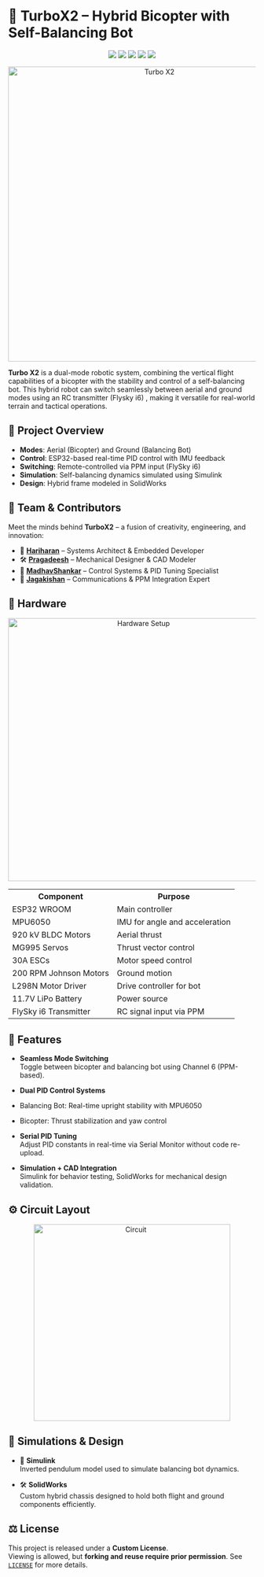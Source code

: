 # 🚀 TurboX2 – Hybrid Bicopter with Self-Balancing Bot
<p align="center">
  <img src="https://img.shields.io/github/repo-size/HariharanS-22/TurboX2?style=flat-square"/>
  <img src="https://img.shields.io/github/last-commit/HariharanS-22/TurboX2?style=flat-square"/>
  <img src="https://img.shields.io/github/issues/HariharanS-22/TurboX2?style=flat-square"/>
  <img src="https://img.shields.io/badge/License-Custom-purple?style=flat-square"/>
  <img src="https://img.shields.io/badge/Made%20with-ESP32-blue?style=flat-square&logo=esphome"/>
</p>

<p align="center">
  <img src="https://drive.google.com/uc?export=view&id=10umfN6Dcz_4xiwXa5b4UARDC6E-SHyCr" alt="Turbo X2" width="600"/>
</p>

**Turbo X2** is a dual-mode robotic system, combining the vertical flight capabilities of a bicopter with the stability and control of a self-balancing bot. This hybrid robot can switch seamlessly between aerial and ground modes using an RC transmitter (Flysky i6) , making it versatile for real-world terrain and tactical operations.

## 📸 Project Overview

- **Modes**: Aerial (Bicopter) and Ground (Balancing Bot)  
- **Control**: ESP32-based real-time PID control with IMU feedback  
- **Switching**: Remote-controlled via PPM input (FlySky i6)  
- **Simulation**: Self-balancing dynamics simulated using Simulink  
- **Design**: Hybrid frame modeled in SolidWorks  

## 👥 Team & Contributors

Meet the minds behind **TurboX2** – a fusion of creativity, engineering, and innovation:

- 🚀 [**Hariharan**](https://github.com/HariharanS-22) – Systems Architect & Embedded Developer  
- 🛠️ [**Pragadeesh**](https://github.com/pragadeesh-raja) – Mechanical Designer & CAD Modeler    
- 🧠 [**MadhavShankar**](https://github.com/madhav-codes) – Control Systems & PID Tuning Specialist  
- 📡 [**Jagakishan**](https://github.com/jagakishan-dev) – Communications & PPM Integration Expert

## 🔧 Hardware

<p align="center">
  <img src="https://drive.google.com/uc?export=view&id=1pqOx0gAKF7ZjbxHlEJdzCmSw-QjJL4KW" alt="Hardware Setup" width="535"/>
</p>

<div align="center">

<table>
  <tr>
    <th>Component</th>
    <th>Purpose</th>
  </tr>
  <tr>
    <td>ESP32 WROOM</td>
    <td>Main controller</td>
  </tr>
  <tr>
    <td>MPU6050</td>
    <td>IMU for angle and acceleration</td>
  </tr>
  <tr>
    <td>920 kV BLDC Motors</td>
    <td>Aerial thrust</td>
  </tr>
  <tr>
    <td>MG995 Servos</td>
    <td>Thrust vector control</td>
  </tr>
  <tr>
    <td>30A ESCs</td>
    <td>Motor speed control</td>
  </tr>
  <tr>
    <td>200 RPM Johnson Motors</td>
    <td>Ground motion</td>
  </tr>
  <tr>
    <td>L298N Motor Driver</td>
    <td>Drive controller for bot</td>
  </tr>
  <tr>
    <td>11.7V LiPo Battery</td>
    <td>Power source</td>
  </tr>
  <tr>
    <td>FlySky i6 Transmitter</td>
    <td>RC signal input via PPM</td>
  </tr>
</table>

</div>


## 🧠 Features

-  **Seamless Mode Switching**  
  Toggle between bicopter and balancing bot using Channel 6 (PPM-based).

-  **Dual PID Control Systems**  
  - Balancing Bot: Real-time upright stability with MPU6050  
  - Bicopter: Thrust stabilization and yaw control

-  **Serial PID Tuning**  
  Adjust PID constants in real-time via Serial Monitor without code re-upload.

-  **Simulation + CAD Integration**  
  Simulink for behavior testing, SolidWorks for mechanical design validation.
## ⚙️ Circuit Layout

<p align="center">
  <img src="https://drive.google.com/uc?export=view&id=1T7gHhglWt0NQtGYPnN-itPNp36M5N1lw" alt="Circuit" width="400"/>
</p>



## 🧪 Simulations & Design

- 📐 **Simulink**  
  Inverted pendulum model used to simulate balancing bot dynamics.

- 🛠️ **SolidWorks**  
  Custom hybrid chassis designed to hold both flight and ground components efficiently.

## ⚖️ License

This project is released under a **Custom License**.  
Viewing is allowed, but **forking and reuse require prior permission**. See [`LICENSE`](./LICENSE) for more details.


